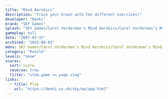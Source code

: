 ```yaml
---
title: "Mind Aerobics"
description: "Train your brain with ten different exercises!"
developer: "Denki"
brand: "SKY Games"
splash: "SKY Games/Carol Vorderman's Mind Aerobics/Carol Vorderman's Mind Aerobics/Splash.jpg"
gameplay: null
date: "2007-03-15"
archived: "2023-09-02"
menu: SKY Games/Carol Vorderman's Mind Aerobics/Carol Vorderman's Mind Aerobics/Menu.jpg
category: "Puzzle"
levels: "none"
scores:
  sort: score
  reverse: true
  filter: "item.game == page.slug"
links:
  - title: Play
    url: "https://denki.co.uk/sky/ma/app.html"
---
```


